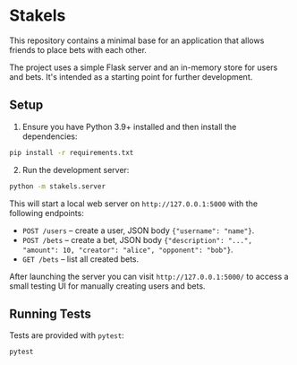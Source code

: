 # Stakels

This repository contains a minimal base for an application that allows friends to place bets with each other.

The project uses a simple Flask server and an in-memory store for users and bets. It's intended as a starting point for further development.

## Setup

1. Ensure you have Python 3.9+ installed and then install the dependencies:

```bash
pip install -r requirements.txt
```

2. Run the development server:

```bash
python -m stakels.server
```

This will start a local web server on `http://127.0.0.1:5000` with the following endpoints:

- `POST /users` – create a user, JSON body `{"username": "name"}`.
- `POST /bets` – create a bet, JSON body `{"description": "...", "amount": 10, "creator": "alice", "opponent": "bob"}`.
- `GET /bets` – list all created bets.

After launching the server you can visit `http://127.0.0.1:5000/` to access a small
testing UI for manually creating users and bets.

## Running Tests

Tests are provided with `pytest`:

```bash
pytest
```
